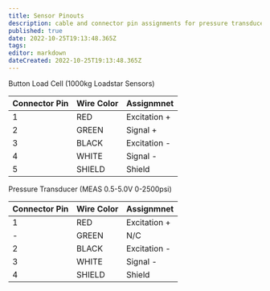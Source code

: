 ```yaml
---
title: Sensor Pinouts
description: cable and connector pin assignments for pressure transducers, load cells, etc.
published: true
date: 2022-10-25T19:13:48.365Z
tags: 
editor: markdown
dateCreated: 2022-10-25T19:13:48.365Z
---
```




Button Load Cell (1000kg Loadstar Sensors)

| Connector Pin | Wire Color | Assignmnet   |
|---------------|------------|--------------|
| 1             | RED        | Excitation + |
| 2             | GREEN      | Signal +     |
| 3             | BLACK      | Excitation - |
| 4             | WHITE      | Signal -     |
| 5             | SHIELD     | Shield       |


Pressure Transducer (MEAS 0.5-5.0V 0-2500psi)

| Connector Pin | Wire Color | Assignmnet   |
|---------------|------------|--------------|
| 1             | RED        | Excitation + |
| -             | GREEN      | N/C          |
| 2             | BLACK      | Excitation - |
| 3             | WHITE      | Signal -     |
| 4             | SHIELD     | Shield       |